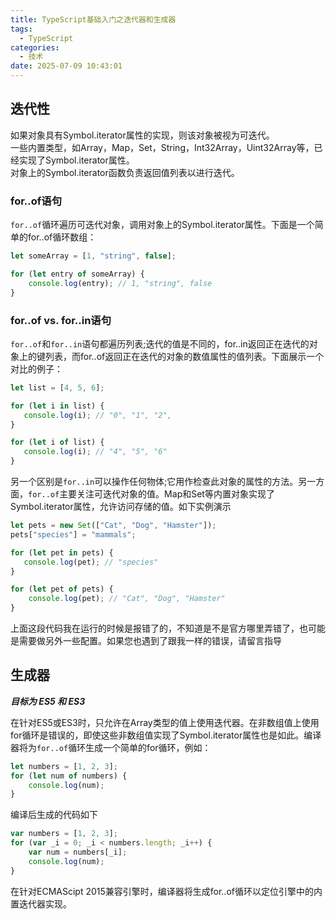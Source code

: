 ```yaml
---
title: TypeScript基础入门之迭代器和生成器
tags:
  - TypeScript
categories:
  - 技术
date: 2025-07-09 10:43:01
---
```


## 迭代性

如果对象具有Symbol.iterator属性的实现，则该对象被视为可迭代。  
一些内置类型，如Array，Map，Set，String，Int32Array，Uint32Array等，已经实现了Symbol.iterator属性。  
对象上的Symbol.iterator函数负责返回值列表以进行迭代。

### for..of语句

`for..of`循环遍历可迭代对象，调用对象上的Symbol.iterator属性。下面是一个简单的for..of循环数组：

```ts
let someArray = [1, "string", false];

for (let entry of someArray) {
    console.log(entry); // 1, "string", false
}
```

### for..of vs. for..in语句

`for..of`和`for..in`语句都遍历列表;迭代的值是不同的，for..in返回正在迭代的对象上的键列表，而for..of返回正在迭代的对象的数值属性的值列表。下面展示一个对比的例子：

```ts
let list = [4, 5, 6];

for (let i in list) {
   console.log(i); // "0", "1", "2",
}

for (let i of list) {
   console.log(i); // "4", "5", "6"
}
```

另一个区别是`for..in`可以操作任何物体;它用作检查此对象的属性的方法。另一方面，`for..of`主要关注可迭代对象的值。Map和Set等内置对象实现了Symbol.iterator属性，允许访问存储的值。如下实例演示

```ts
let pets = new Set(["Cat", "Dog", "Hamster"]);
pets["species"] = "mammals";

for (let pet in pets) {
   console.log(pet); // "species"
}

for (let pet of pets) {
    console.log(pet); // "Cat", "Dog", "Hamster"
}
```

上面这段代码我在运行的时候是报错了的，不知道是不是官方哪里弄错了，也可能是需要做另外一些配置。如果您也遇到了跟我一样的错误，请留言指导

## 生成器

***目标为 ES5 和 ES3***

在针对ES5或ES3时，只允许在Array类型的值上使用迭代器。在非数组值上使用for循环是错误的，即使这些非数组值实现了Symbol.iterator属性也是如此。编译器将为`for..of`循环生成一个简单的for循环，例如：

```ts
let numbers = [1, 2, 3];
for (let num of numbers) {
    console.log(num);
}
```

编译后生成的代码如下

```ts
var numbers = [1, 2, 3];
for (var _i = 0; _i < numbers.length; _i++) {
    var num = numbers[_i];
    console.log(num);
}
```

在针对ECMAScipt 2015兼容引擎时，编译器将生成for..of循环以定位引擎中的内置迭代器实现。
